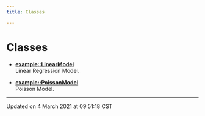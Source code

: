 ```yaml
---
title: Classes

---
```


# Classes









- **[example::LinearModel](/eg-cpp-library/docs/api/classes/classexample_1_1_linear_model/)** <br>Linear Regression Model. 



- **[example::PoissonModel](/eg-cpp-library/docs/api/classes/classexample_1_1_poisson_model/)** <br>Poisson Model. 







-------------------------------

Updated on  4 March 2021 at 09:51:18 CST

